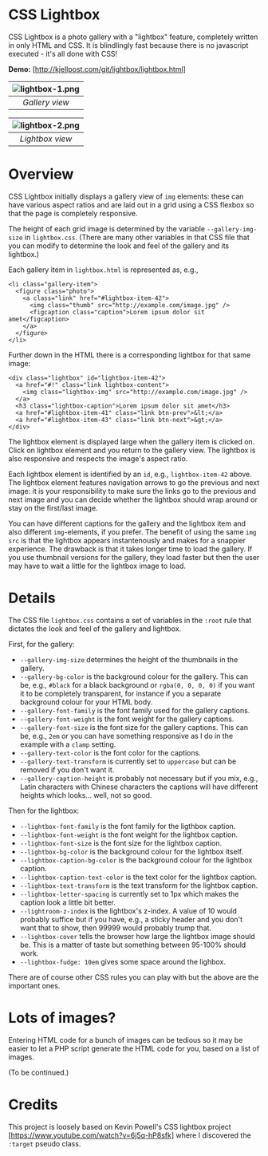 # CSS Lightbox

CSS Lightbox is a photo gallery with a "lightbox" feature, completely
written in only HTML and CSS.  It is blindlingly fast because there
is no javascript executed - it's all done with CSS!

**Demo:** [http://kjellpost.com/git/lightbox/lightbox.html]



| ![lightbox-1.png](http://kjellpost.com/git/lightbox/lightbox-1.png) | 
|:--:| 
| *Gallery view* |

| ![lightbox-2.png](http://kjellpost.com/git/lightbox/lightbox-2.png) | 
|:--:| 
| *Lightbox view* |


# Overview

CSS Lightbox initially displays a gallery view of `img` elements: these can
have various aspect ratios and are laid out in a grid using a CSS flexbox so 
that the page is completely responsive.

The height of each grid image is determined by the variable
`--gallery-img-size` in `lightbox.css`.  (There are many other
variables in that CSS file that you can modify to determine the look and
feel of the gallery and its lightbox.)

Each gallery item in `lightbox.html` is represented as, e.g.,

```
<li class="gallery-item">
  <figure class="photo">
    <a class="link" href="#lightbox-item-42">
      <img class="thumb" src="http://example.com/image.jpg" />
      <figcaption class="caption">Lorem ipsum dolor sit amet</figcaption>
    </a>
  </figure>
</li>
```
Further down in the HTML there is a corresponding lightbox for that
same image:
```
<div class="lightbox" id="lightbox-item-42">
  <a href="#!" class="link lightbox-content">
    <img class="lightbox-img" src="http://example.com/image.jpg" />
  </a>
  <h3 class="lightbox-caption">Lorem ipsum dolor sit amet</h3>
  <a href="#lightbox-item-41" class="link btn-prev">&lt;</a>
  <a href="#lightbox-item-43" class="link btn-next">&gt;</a>
</div>
```
The lightbox element is displayed large when the gallery item is clicked on.
Click on lightbox element and you return to the gallery view.
The lightbox is also responsive and respects the image's aspect ratio.

Each lightbox element is identified by an `id`, e.g., `lightbox-item-42` above.
The lightbox element features navigation arrows to go the previous and next
image: it is your responsibility to make sure the links go to the previous
and next image and you can decide whether the lightbox should wrap around or
stay on the first/last image.

You can have different captions for the gallery and the lightbox item
and also different `img`-elements, if you prefer. The benefit of using the
same `img` `src` is that the lightbox appears instantenously and makes for
a snappier experience.  The drawback is that it takes longer time to load
the gallery.  If you use thumbnail versions for the gallery, they load faster
but then the user may have to wait a little for the lightbox image to load.

# Details

The CSS file `lightbox.css` contains a set of variables in the `:root`
rule that dictates the look and feel of the gallery and lightbox.

First, for the gallery:

- `--gallery-img-size` determines the height of the thumbnails in the gallery.
- `--gallery-bg-color` is the background colour for the gallery.  This can be,
e.g., `#black` for a black background or `rgba(0, 0, 0, 0)` if you want it to
be completely transparent, for instance if you a separate background colour
for your HTML body.
- `--gallery-font-family` is the font family used for the gallery captions.
- `--gallery-font-weight` is the font weight for the gallery captions.
- `--gallery-font-size` is the font size for the gallery captions.  This can
be, e.g., `2em` or you can have something responsive as I do in the example with
a `clamp` setting.
- `--gallery-text-color` is the font color for the captions.
- `--gallery-text-transform` is currently set to `uppercase` but can be removed
if you don't want it.
- `--gallery-caption-height` is probably not necessary but if you mix, e.g.,
Latin characters with Chinese characters the captions will have different
heights which looks... well, not so good.

Then for the lightbox:

- `--lightbox-font-family` is the font family for the ligthbox caption.
- `--lightbox-font-weight` is the font weight for the lightbox caption.
- `--lightbox-font-size` is the font size for the lightbox caption.
- `--lightbox-bg-color` is the background colour for the lightbox itself.
- `--lightbox-caption-bg-color` is the background colour for the lightbox caption.
- `--lightbox-caption-text-color` is the text color for the lightbox caption.
- `--lightbox-text-transform` is the text transform for the lightbox caption.
- `--lightbox-letter-spacing` is currently set to 1px which makes the caption look a little bit better.
- `--lightroom-z-index` is the lightbox's z-index.  A value of 10 would probably
suffice but if you have, e.g., a sticky header and you don't want that to show,
then 99999 would probably trump that.
- `--lightbox-cover` tells the browser how large the lightbox image should be.
This is a matter of taste but something between 95-100% should work.
- `--lightbox-fudge: 10em` gives some space around the lighbox.

There are of course other CSS rules you can play with but the above are the
important ones.

# Lots of images?

Entering HTML code for a bunch of images can be tedious so it may be easier
to let a PHP script generate the HTML code for you, based on a list of images.

(To be continued.)

# Credits

This project is loosely based on Kevin Powell's CSS lightbox project
[https://www.youtube.com/watch?v=6j5q-hP8sfk]
where I discovered the `:target` pseudo class.

